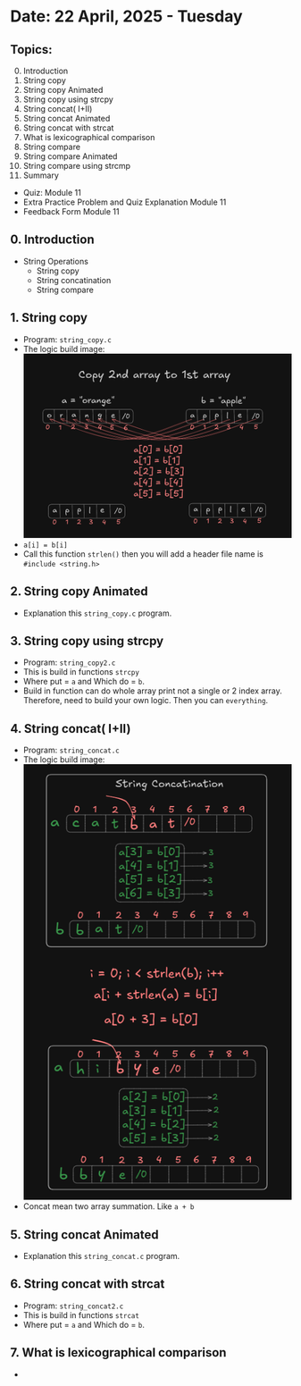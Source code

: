 # Date: 22 April, 2025 - Tuesday

## Topics:
0. Introduction
1. String copy
2. String copy Animated
3. String copy using strcpy
4. String concat( I+II)
5. String concat Animated
6. String concat with strcat
7. What is lexicographical comparison
8. String compare
9. String compare Animated
10. String compare using strcmp
11. Summary
- Quiz: Module 11
- Extra Practice Problem and Quiz Explanation Module 11
- Feedback Form Module 11

## 0. Introduction
- String Operations
    - String copy
    - String concatination
    - String compare

## 1. String copy
- Program: `string_copy.c`
- The logic build image:
    ![Draw 1](./images/draw.png)
- `a[i] = b[i]`
- Call this function `strlen()` then you will add a header file name is `#include <string.h>`

## 2. String copy Animated
- Explanation this `string_copy.c` program.

## 3. String copy using strcpy
- Program: `string_copy2.c`
- This is build in functions `strcpy`
- Where put = `a` and Which do = `b`.
- Build in function can do whole array print not a single or 2 index array. Therefore, need to build your own logic. Then you can `everything`.

## 4. String concat( I+II)
- Program: `string_concat.c`
- The logic build image:
    ![Draw 1](./images/draw2.png)
- Concat mean two array summation. Like `a + b`

## 5. String concat Animated
- Explanation this `string_concat.c` program.

## 6. String concat with strcat
- Program: `string_concat2.c`
- This is build in functions `strcat`
- Where put = `a` and Which do = `b`.

## 7. What is lexicographical comparison
- 